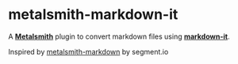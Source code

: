 # metalsmith-markdown-it

A __[Metalsmith](https://github.com/segmentio/metalsmith)__ plugin to convert markdown files using __[markdown-it](https://github.com/markdown-it/markdown-it/)__.

Inspired by [metalsmith-markdown](https://github.com/segmentio/metalsmith-markdown) by segment.io